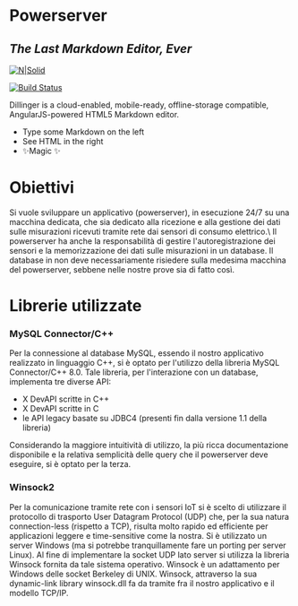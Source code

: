 # Powerserver
## _The Last Markdown Editor, Ever_

[![N|Solid](https://cldup.com/dTxpPi9lDf.thumb.png)](https://nodesource.com/products/nsolid)

[![Build Status](https://travis-ci.org/joemccann/dillinger.svg?branch=master)](https://travis-ci.org/joemccann/dillinger)

Dillinger is a cloud-enabled, mobile-ready, offline-storage compatible,
AngularJS-powered HTML5 Markdown editor.

- Type some Markdown on the left
- See HTML in the right
- ✨Magic ✨

# Obiettivi

Si vuole sviluppare un applicativo (powerserver), in esecuzione 24/7 su una macchina dedicata, che sia dedicato alla ricezione e alla gestione dei dati sulle misurazioni ricevuti tramite rete dai sensori di consumo elettrico.\\
Il powerserver ha anche la responsabilità di gestire l'autoregistrazione dei sensori e la memorizzazione dei dati sulle misurazioni in un database.
Il database in non deve necessariamente risiedere sulla medesima macchina del powerserver, sebbene nelle nostre prove sia di fatto così.


# Librerie utilizzate

### MySQL Connector/C++
Per la connessione al database MySQL, essendo il nostro applicativo realizzato in linguaggio C++, si è optato per l'utilizzo della libreria MySQL Connector/C++ 8.0.
Tale libreria, per l'interazione con un database, implementa tre diverse API:
- X DevAPI scritte in C++
- X DevAPI scritte in C
- le API legacy basate su JDBC4 (presenti fin dalla versione 1.1 della libreria)

Considerando la maggiore intuitività di utilizzo, la più ricca documentazione disponibile e la relativa semplicità delle query che il powerserver deve eseguire, si è optato per la terza.

### Winsock2
Per la comunicazione tramite rete con i sensori IoT si è scelto di utilizzare il protocollo di trasporto User Datagram Protocol (UDP) che, per la sua natura connection-less (rispetto a TCP), risulta molto rapido ed efficiente per applicazioni leggere e time-sensitive come la nostra.
Si è utilizzato un server Windows (ma si potrebbe tranquillamente fare un porting per server Linux).
Al fine di implementare la socket UDP lato server si utilizza la libreria Winsock fornita da tale sistema operativo.
Winsock è un adattamento per Windows delle socket Berkeley di UNIX.
Winsock, attraverso la sua dynamic-link library winsock.dll fa da tramite fra il nostro applicativo e il modello TCP/IP.

